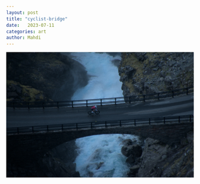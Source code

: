 ```yaml
---
layout: post
title: "cyclist-bridge"
date:   2023-07-11
categories: art
author: Mahdi
---
```


![cyclist-bridge](/img/arts/norway-2023/cyclist-bridge.jpg)
